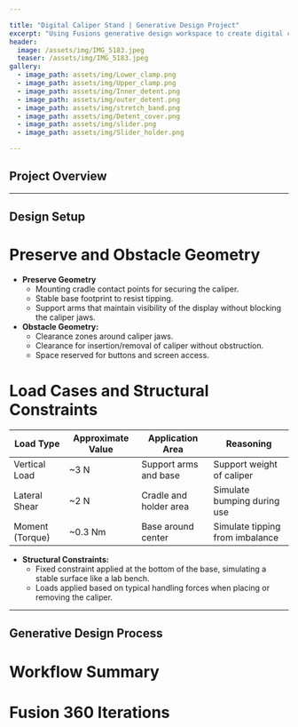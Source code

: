 ```yaml
---

title: "Digital Caliper Stand | Generative Design Project"
excerpt: "Using Fusions generative design workspace to create digital caliper stand."
header:
  image: /assets/img/IMG_5183.jpeg
  teaser: /assets/img/IMG_5183.jpeg
gallery:
  - image_path: assets/img/Lower_clamp.png
  - image_path: assets/img/Upper_clamp.png
  - image_path: assets/img/Inner_detent.png
  - image_path: assets/img/outer_detent.png
  - image_path: assets/img/stretch_band.png
  - image_path: assets/img/Detent_cover.png
  - image_path: assets/img/slider.png
  - image_path: assets/img/Slider_holder.png

---
```


## Project Overview

---
## Design Setup
  # Preserve and Obstacle Geometry
  - **Preserve Geometry**
    - Mounting cradle contact points for securing the caliper.
    - Stable base footprint to resist tipping.
    - Support arms that maintain visibility of the display without blocking the caliper jaws.
  - **Obstacle Geometry:**
    - Clearance zones around caliper jaws.
    - Clearance for insertion/removal of caliper without obstruction.
    - Space reserved for buttons and screen access.


  # Load Cases and Structural Constraints
  | Load Type         | Approximate Value | Application Area       | Reasoning                        |
|-------------------|-------------------|-------------------------|----------------------------------|
| Vertical Load     | ~3 N               | Support arms and base   | Support weight of caliper        |
| Lateral Shear     | ~2 N               | Cradle and holder area  | Simulate bumping during use      |
| Moment (Torque)   | ~0.3 Nm            | Base around center      | Simulate tipping from imbalance  |

- **Structural Constraints:**
  - Fixed constraint applied at the bottom of the base, simulating a stable surface like a lab bench.
  - Loads applied based on typical handling forces when placing or removing the caliper.


---
## Generative Design Process
  # Workflow Summary
  # Fusion 360 Iterations
  
